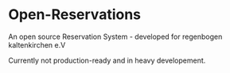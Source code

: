 # Open-Reservations
An open source Reservation System - developed for regenbogen kaltenkirchen e.V

Currently not production-ready and in heavy developement.
